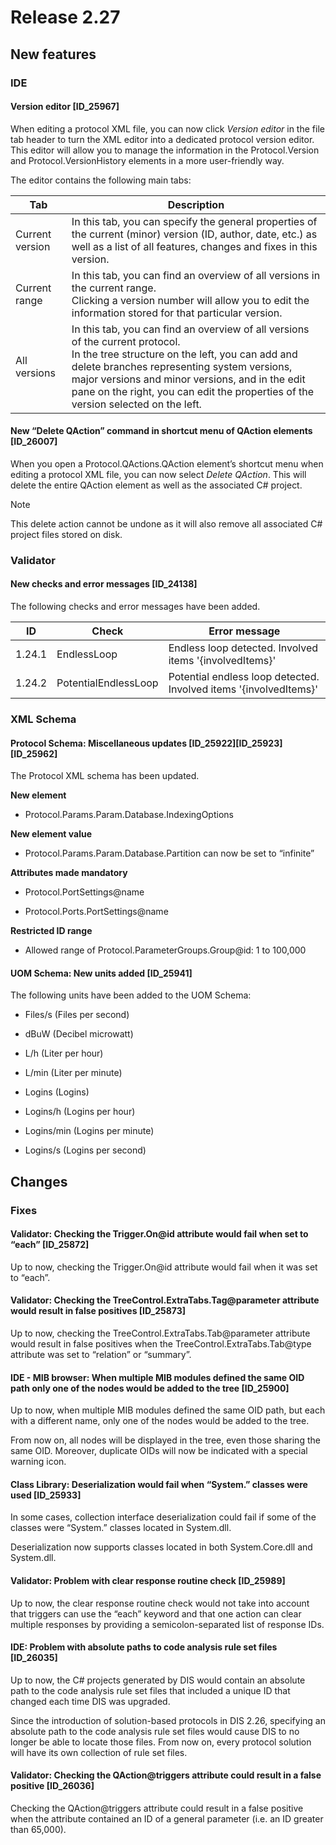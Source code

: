# Release 2.27

## New features

### IDE

#### Version editor \[ID_25967\]

When editing a protocol XML file, you can now click *Version editor* in the file tab header to turn the XML editor into a dedicated protocol version editor. This editor will allow you to manage the information in the Protocol.Version and Protocol.VersionHistory elements in a more user-friendly way.

The editor contains the following main tabs:

| Tab             | Description                                                                                                                                                                                                                                                                                                                |
|-----------------|----------------------------------------------------------------------------------------------------------------------------------------------------------------------------------------------------------------------------------------------------------------------------------------------------------------------------|
| Current version | In this tab, you can specify the general properties of the current (minor) version (ID, author, date, etc.) as well as a list of all features, changes and fixes in this version.                                                                                                                                          |
| Current range   | In this tab, you can find an overview of all versions in the current range.<br> Clicking a version number will allow you to edit the information stored for that particular version.                                                                                                                                       |
| All versions    | In this tab, you can find an overview of all versions of the current protocol.<br> In the tree structure on the left, you can add and delete branches representing system versions, major versions and minor versions, and in the edit pane on the right, you can edit the properties of the version selected on the left. |

#### New “Delete QAction” command in shortcut menu of QAction elements \[ID_26007\]

When you open a Protocol.QActions.QAction element’s shortcut menu when editing a protocol XML file, you can now select *Delete QAction*. This will delete the entire QAction element as well as the associated C# project.

> [!NOTE]
> This delete action cannot be undone as it will also remove all associated C# project files stored on disk.

### Validator

#### New checks and error messages \[ID_24138\]

The following checks and error messages have been added.

| ID     | Check                | Error message                                                     |
|--------|----------------------|-------------------------------------------------------------------|
| 1.24.1 | EndlessLoop          | Endless loop detected. Involved items '{involvedItems}'           |
| 1.24.2 | PotentialEndlessLoop | Potential endless loop detected. Involved items '{involvedItems}' |

### XML Schema

#### Protocol Schema: Miscellaneous updates \[ID_25922\]\[ID_25923\]\[ID_25962\]

The Protocol XML schema has been updated.

**New element**

- Protocol.Params.Param.Database.IndexingOptions

**New element value**

- Protocol.Params.Param.Database.Partition can now be set to “infinite”

**Attributes made mandatory**

- Protocol.PortSettings@name

- Protocol.Ports.PortSettings@name

**Restricted ID range**

- Allowed range of Protocol.ParameterGroups.Group@id: 1 to 100,000

#### UOM Schema: New units added \[ID_25941\]

The following units have been added to the UOM Schema:

- Files/s (Files per second)

- dBuW (Decibel microwatt)

- L/h (Liter per hour)

- L/min (Liter per minute)

- Logins (Logins)

- Logins/h (Logins per hour)

- Logins/min (Logins per minute)

- Logins/s (Logins per second)

## Changes

### Fixes

#### Validator: Checking the Trigger.On@id attribute would fail when set to “each” \[ID_25872\]

Up to now, checking the Trigger.On@id attribute would fail when it was set to “each”.

#### Validator: Checking the TreeControl.ExtraTabs.Tag@parameter attribute would result in false positives \[ID_25873\]

Up to now, checking the TreeControl.ExtraTabs.Tab@parameter attribute would result in false positives when the TreeControl.ExtraTabs.Tab@type attribute was set to “relation” or “summary”.

#### IDE - MIB browser: When multiple MIB modules defined the same OID path only one of the nodes would be added to the tree \[ID_25900\]

Up to now, when multiple MIB modules defined the same OID path, but each with a different name, only one of the nodes would be added to the tree.

From now on, all nodes will be displayed in the tree, even those sharing the same OID. Moreover, duplicate OIDs will now be indicated with a special warning icon.

#### Class Library: Deserialization would fail when “System.” classes were used \[ID_25933\]

In some cases, collection interface deserialization could fail if some of the classes were “System.” classes located in System.dll.

Deserialization now supports classes located in both System.Core.dll and System.dll.

#### Validator: Problem with clear response routine check \[ID_25989\]

Up to now, the clear response routine check would not take into account that triggers can use the “each” keyword and that one action can clear multiple responses by providing a semicolon-separated list of response IDs.

#### IDE: Problem with absolute paths to code analysis rule set files \[ID_26035\]

Up to now, the C# projects generated by DIS would contain an absolute path to the code analysis rule set files that included a unique ID that changed each time DIS was upgraded.

Since the introduction of solution-based protocols in DIS 2.26, specifying an absolute path to the code analysis rule set files would cause DIS to no longer be able to locate those files. From now on, every protocol solution will have its own collection of rule set files.

#### Validator: Checking the QAction@triggers attribute could result in a false positive \[ID_26036\]

Checking the QAction@triggers attribute could result in a false positive when the attribute contained an ID of a general parameter (i.e. an ID greater than 65,000).
